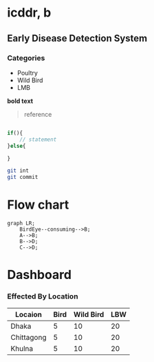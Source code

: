 # icddr, b

## Early Disease Detection System

### Categories

* Poultry
* Wild Bird
* LMB

**bold text**
> reference

```php

if(){
    // statement
}else{

}
```

```bash
git int
git commit

```

# Flow chart

```mermaid
graph LR;
    BirdEye--consuming-->B;
    A-->B;
    B-->D;
    C-->D;
```

# Dashboard 

### Effected By Location

| Locaion | Bird | Wild Bird | LBW |
| --- | --- | --- | --- |
| Dhaka | 5 | 10 | 20 |
| Chittagong | 5 | 10 | 20 |
| Khulna | 5 | 10 | 20 |
